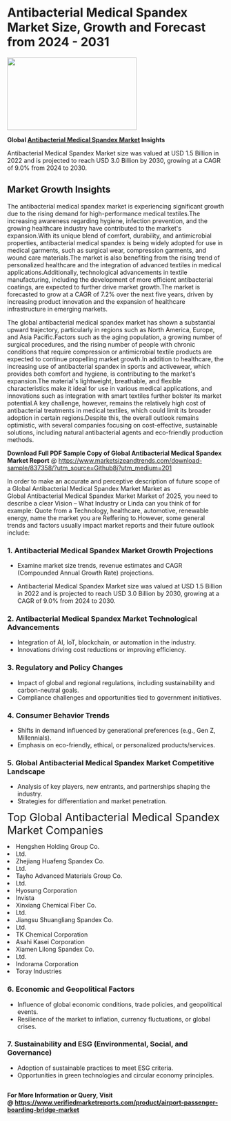 <H1>Antibacterial Medical Spandex Market Size, Growth and Forecast from 2024 - 2031</H1><img class="aligncenter size-medium wp-image-584254" src="https://thirdeyenews.in/wp-content/uploads/2024/09/Global-Market-Research-300x168.jpeg" alt="" width="300" height="168" /><p><strong>Global&nbsp;<a href="https://www.marketsizeandtrends.com/download-sample/837358/?utm_source=Github8j?utm_medium=201">Antibacterial Medical Spandex Market</a> Insights</strong></p><p>Antibacterial Medical Spandex Market size was valued at USD 1.5 Billion in 2022 and is projected to reach USD 3.0 Billion by 2030, growing at a CAGR of 9.0% from 2024 to 2030.</p><p><h2>Market Growth Insights</h2> <p>The antibacterial medical spandex market is experiencing significant growth due to the rising demand for high-performance medical textiles.The increasing awareness regarding hygiene, infection prevention, and the growing healthcare industry have contributed to the market's expansion.With its unique blend of comfort, durability, and antimicrobial properties, antibacterial medical spandex is being widely adopted for use in medical garments, such as surgical wear, compression garments, and wound care materials.The market is also benefiting from the rising trend of personalized healthcare and the integration of advanced textiles in medical applications.Additionally, technological advancements in textile manufacturing, including the development of more efficient antibacterial coatings, are expected to further drive market growth.The market is forecasted to grow at a CAGR of 7.2% over the next five years, driven by increasing product innovation and the expansion of healthcare infrastructure in emerging markets.</p> <p>The global antibacterial medical spandex market has shown a substantial upward trajectory, particularly in regions such as North America, Europe, and Asia Pacific.Factors such as the aging population, a growing number of surgical procedures, and the rising number of people with chronic conditions that require compression or antimicrobial textile products are expected to continue propelling market growth.In addition to healthcare, the increasing use of antibacterial spandex in sports and activewear, which provides both comfort and hygiene, is contributing to the market's expansion.The material's lightweight, breathable, and flexible characteristics make it ideal for use in various medical applications, and innovations such as integration with smart textiles further bolster its market potential.A key challenge, however, remains the relatively high cost of antibacterial treatments in medical textiles, which could limit its broader adoption in certain regions.Despite this, the overall outlook remains optimistic, with several companies focusing on cost-effective, sustainable solutions, including natural antibacterial agents and eco-friendly production methods.<p><span class=""><strong>Download Full PDF Sample Copy of Global Antibacterial Medical Spandex Market Report</strong> @ <a href="https://www.marketsizeandtrends.com/download-sample/837358/?utm_source=Github8j?utm_medium=201" target="_blank">https://www.marketsizeandtrends.com/download-sample/837358/?utm_source=Github8j?utm_medium=201</a></span></p><p>In order to make an accurate and perceptive description of future scope of a Global&nbsp;Antibacterial Medical Spandex Market Market as Global&nbsp;Antibacterial Medical Spandex Market Market of 2025, you need to describe a clear Vision &ndash; What Industry or Linda can you think of for example: Quote from a Technology, healthcare, automotive, renewable energy, name the market you are Reffering to.However, some general trends and factors usually impact market reports and their future outlook include:</p><h3>1.&nbsp;<strong>Antibacterial Medical Spandex Market Growth Projections</strong></h3><ul><li>Examine market size trends, revenue estimates and CAGR (Compounded Annual Growth Rate) projections.</li><li><p>Antibacterial Medical Spandex Market size was valued at USD 1.5 Billion in 2022 and is projected to reach USD 3.0 Billion by 2030, growing at a CAGR of 9.0% from 2024 to 2030.</p></li></ul><h3>2.&nbsp;<strong>Antibacterial Medical Spandex Market Technological Advancements</strong></h3><ul><li>Integration of AI, IoT, blockchain, or automation in the industry.</li><li>Innovations driving cost reductions or improving efficiency.</li></ul><h3>3.&nbsp;<strong>Regulatory and Policy Changes</strong></h3><ul><li>Impact of global and regional regulations, including sustainability and carbon-neutral goals.</li><li>Compliance challenges and opportunities tied to government initiatives.</li></ul><h3>4.&nbsp;<strong>Consumer Behavior Trends</strong></h3><ul><li>Shifts in demand influenced by generational preferences (e.g., Gen Z, Millennials).</li><li>Emphasis on eco-friendly, ethical, or personalized products/services.</li></ul><h3>5.&nbsp;<strong>Global Antibacterial Medical Spandex Market Competitive Landscape</strong></h3><ul><li>Analysis of key players, new entrants, and partnerships shaping the industry.</li><li>Strategies for differentiation and market penetration.</li></ul><p data-pm-slice="1 1 []"><span style="color: inherit; font-family: inherit; font-size: 25px;">Top Global Antibacterial Medical Spandex Market Companies</span></p><div class="" data-test-id=""><p><li>Hengshen Holding Group Co.</li><li> Ltd.</li><li> Zhejiang Huafeng Spandex Co.</li><li> Ltd.</li><li> Tayho Advanced Materials Group Co.</li><li> Ltd.</li><li> Hyosung Corporation</li><li> Invista</li><li> Xinxiang Chemical Fiber Co.</li><li>Ltd.</li><li> Jiangsu Shuangliang Spandex Co.</li><li> Ltd.</li><li> TK Chemical Corporation</li><li> Asahi Kasei Corporation</li><li> Xiamen Lilong Spandex Co.</li><li> Ltd.</li><li> Indorama Corporation</li><li> Toray Industries</li></p></div><h3>6.&nbsp;<strong>Economic and Geopolitical Factors</strong></h3><ul><li>Influence of global economic conditions, trade policies, and geopolitical events.</li><li>Resilience of the market to inflation, currency fluctuations, or global crises.</li></ul><h3>7.&nbsp;<strong>Sustainability and ESG (Environmental, Social, and Governance)</strong></h3><ul><li>Adoption of sustainable practices to meet ESG criteria.</li><li>Opportunities in green technologies and circular economy principles.</li></ul><h2><strong style="font-size: 14px;">For More Information or Query, Visit @&nbsp;</strong><a style="background-color: #ffffff; font-size: 14px;" href="https://www.marketsizeandtrends.com/report/antibacterial-medical-spandex-market/" target="_blank">https://www.verifiedmarketreports.com/product/airport-passenger-boarding-bridge-market</a></h2>
